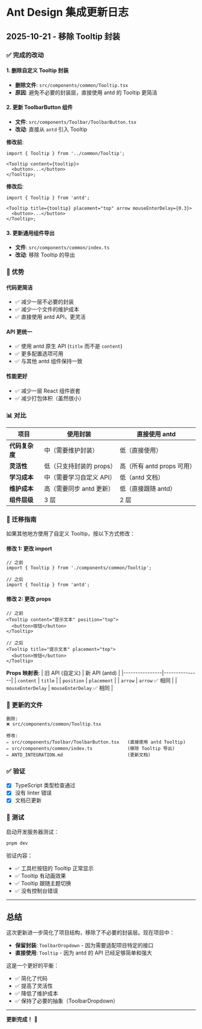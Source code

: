 # Ant Design 集成更新日志

## 2025-10-21 - 移除 Tooltip 封装

### ✅ 完成的改动

#### 1. 删除自定义 Tooltip 封装

- **删除文件**: `src/components/common/Tooltip.tsx`
- **原因**: 避免不必要的封装层，直接使用 antd 的 Tooltip 更简洁

#### 2. 更新 ToolbarButton 组件

- **文件**: `src/components/Toolbar/ToolbarButton.tsx`
- **改动**: 直接从 `antd` 引入 Tooltip

**修改前**:

```tsx
import { Tooltip } from '../common/Tooltip';

<Tooltip content={tooltip}>
  <button>...</button>
</Tooltip>;
```

**修改后**:

```tsx
import { Tooltip } from 'antd';

<Tooltip title={tooltip} placement="top" arrow mouseEnterDelay={0.3}>
  <button>...</button>
</Tooltip>;
```

#### 3. 更新通用组件导出

- **文件**: `src/components/common/index.ts`
- **改动**: 移除 Tooltip 的导出

### 🎯 优势

#### 代码更简洁

- ✅ 减少一层不必要的封装
- ✅ 减少一个文件的维护成本
- ✅ 直接使用 antd API，更灵活

#### API 更统一

- ✅ 使用 antd 原生 API (`title` 而不是 `content`)
- ✅ 更多配置选项可用
- ✅ 与其他 antd 组件保持一致

#### 性能更好

- ✅ 减少一层 React 组件嵌套
- ✅ 减少打包体积（虽然很小）

### 📊 对比

| 项目           | 使用封装                 | 直接使用 antd              |
| -------------- | ------------------------ | -------------------------- |
| **代码复杂度** | 中（需要维护封装）       | 低（直接使用）             |
| **灵活性**     | 低（只支持封装的 props） | 高（所有 antd props 可用） |
| **学习成本**   | 中（需要学习自定义 API） | 低（antd 文档）            |
| **维护成本**   | 高（需要同步 antd 更新） | 低（直接跟随 antd）        |
| **组件层级**   | 3 层                     | 2 层                       |

### 🔄 迁移指南

如果其他地方使用了自定义 Tooltip，按以下方式修改：

#### 修改 1: 更改 import

```tsx
// 之前
import { Tooltip } from './components/common/Tooltip';

// 之后
import { Tooltip } from 'antd';
```

#### 修改 2: 更改 props

```tsx
// 之前
<Tooltip content="提示文本" position="top">
  <button>按钮</button>
</Tooltip>

// 之后
<Tooltip title="提示文本" placement="top">
  <button>按钮</button>
</Tooltip>
```

**Props 映射表**:
| 旧 API (自定义) | 新 API (antd) |
|----------------|---------------|
| `content` | `title` |
| `position` | `placement` |
| `arrow` | `arrow` ✅ 相同 |
| `mouseEnterDelay` | `mouseEnterDelay` ✅ 相同 |

### 📝 更新的文件

```
删除:
❌ src/components/common/Tooltip.tsx

修改:
✏️ src/components/Toolbar/ToolbarButton.tsx   (直接使用 antd Tooltip)
✏️ src/components/common/index.ts             (移除 Tooltip 导出)
✏️ ANTD_INTEGRATION.md                        (更新文档)
```

### ✅ 验证

- [x] TypeScript 类型检查通过
- [x] 没有 linter 错误
- [x] 文档已更新

### 🚀 测试

启动开发服务器测试：

```bash
pnpm dev
```

验证内容：

- ✅ 工具栏按钮的 Tooltip 正常显示
- ✅ Tooltip 有动画效果
- ✅ Tooltip 跟随主题切换
- ✅ 没有控制台错误

---

## 总结

这次更新进一步简化了项目结构，移除了不必要的封装层。现在项目中：

- **保留封装**: `ToolbarDropdown` - 因为需要适配项目特定的接口
- **直接使用**: `Tooltip` - 因为 antd 的 API 已经足够简单和强大

这是一个更好的平衡：

- ✅ 简化了代码
- ✅ 提高了灵活性
- ✅ 降低了维护成本
- ✅ 保持了必要的抽象（ToolbarDropdown）

---

**更新完成！** 🎉
